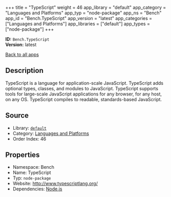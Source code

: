 ﻿+++
title = "TypeScript"
weight = 46
app_library = "default"
app_category = "Languages and Platforms"
app_typ = "node-package"
app_ns = "Bench"
app_id = "Bench.TypeScript"
app_version = "latest"
app_categories = ["Languages and Platforms"]
app_libraries = ["default"]
app_types = ["node-package"]
+++

**ID:** `Bench.TypeScript`  
**Version:** latest  
<!--more-->

[Back to all apps](/apps/)

## Description
TypeScript is a language for application-scale JavaScript.
TypeScript adds optional types, classes, and modules to JavaScript.
TypeScript supports tools for large-scale JavaScript applications for any browser, for any host, on any OS.
TypeScript compiles to readable, standards-based JavaScript.

## Source

* Library: [`default`](/app_libraries/default)
* Category: [Languages and Platforms](/app_categories/languages-and-platforms)
* Order Index: 46

## Properties

* Namespace: Bench
* Name: TypeScript
* Typ: `node-package`
* Website: <http://www.typescriptlang.org/>
* Dependencies: [Node.js](/apps/Bench.Node)

